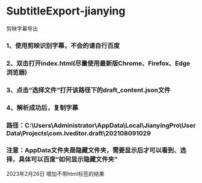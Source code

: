 # SubtitleExport-jianying

剪映字幕导出

### 1、使用剪映识别字幕，不会的请自行百度

### 2、双击打开index.html(尽量使用最新版Chrome、Firefox、Edge浏览器)

### 3、点击“选择文件”打开该路径下的draft_content.json文件

### 4、解析成功后，复制字幕

### 路径：C:\Users\Administrator\AppData\Local\JianyingPro\User Data\Projects\com.lveditor.draft\202108091029

### 注意：AppData文件夹是隐藏文件夹，需要显示后才可以看到、选择，具体可以百度“如何显示隐藏文件夹”


2023年2月26日 增加不带html标签的结果
